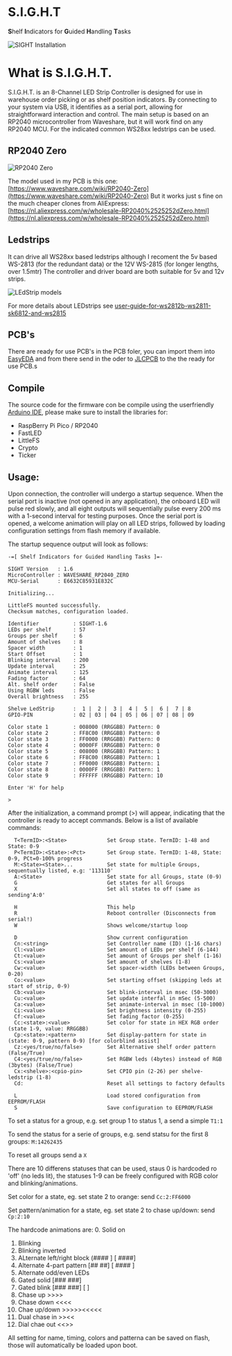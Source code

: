 # S.I.G.H.T
**S**helf **I**ndicators for **G**uided **H**andling **T**asks 

![SIGHT Installation](images/castlewall.jpg?raw=true "SIGHT instalation")

# What is S.I.G.H.T.

S.I.G.H.T. is an 8-Channel LED Strip Controller is designed for use in warehouse order picking or as shelf position indicators. 
By connecting to your system via USB, it identifies as a serial port, allowing for straightforward interaction and control.
The main setup is based on an RP2040 microcontroller from Waveshare, but it will work find on any RP2040 MCU.
For the indicated common WS28xx ledstrips can be used.


## RP2040 Zero
![RP2040 Zero](images/RP2040-Zero.png?raw=true "RP2040 Zero")

The model used in my PCB is this one: [https://www.waveshare.com/wiki/RP2040-Zero](https://www.waveshare.com/wiki/RP2040-Zero)
But it works just s fine on the much cheaper clones from AliExpress: [https://nl.aliexpress.com/w/wholesale-RP2040%2525252dZero.html](https://nl.aliexpress.com/w/wholesale-RP2040%2525252dZero.html)


## Ledstrips
It can drive all WS28xx based ledstrips although I recoment the 5v based WS-2813 (for the redundant data) or the 12V WS-2815 (for longer lengths, over 1.5mtr)
The controller and driver board are both suitable for 5v and 12v strips. 

![LEdStrip models](images/ledstrip-models.png?raw=true "LedStrip models")

For more details about LEDstrips see [user-guide-for-ws2812b-ws2811-sk6812-and-ws2815](https://www.superlightingled.com/blog/a-user-guide-for-ws2812b-ws2811-sk6812-and-ws2815/)


## PCB's
There are ready for use PCB's in the PCB foler, you can import them into [EasyEDA](https://easyeda.com/) and from there send in the oder to [JLCPCB](https://jlcpcb.com/) to the the ready for use PCB.s


## Compile
The source code for the firmware con be compile using the userfriendly [Arduino IDE](https://www.arduino.cc/en/software), please make sure to install the libraries for:
 - RaspBerry Pi Pico / RP2040
 - FastLED
 - LittleFS
 - Crypto
 - Ticker

## Usage: 
Upon connection, the controller will undergo a startup sequence. When the serial port is inactive (not opened in any application), the onboard LED will pulse red slowly, and all eight outputs will sequentially pulse every 200 ms with a 1-second interval for testing purposes. Once the serial port is opened, a welcome animation will play on all LED strips, followed by loading configuration settings from flash memory if available.

The startup sequence output will look as follows:

```
-=[ Shelf Indicators for Guided Handling Tasks ]=-

SIGHT Version   : 1.6
MicroController : WAVESHARE_RP2040_ZERO
MCU-Serial      : E6632C85931E832C

Initializing...

LittleFS mounted successfully.
Checksum matches, configuration loaded.

Identifier           : SIGHT-1.6
LEDs per shelf       : 57
Groups per shelf     : 6
Amount of shelves    : 8
Spacer width         : 1
Start Offset         : 1
Blinking interval    : 200
Update interval      : 25
Animate interval     : 125
Fading factor        : 64
Alt. shelf order     : False
Using RGBW leds      : False
Overall brightness   : 255

Shelve LedStrip      :  1 |  2 |  3 |  4 |  5 |  6 |  7 | 8
GPIO-PIN             : 02 | 03 | 04 | 05 | 06 | 07 | 08 | 09

Color state 1        : 008000 (RRGGBB) Pattern: 0
Color state 2        : FF8C00 (RRGGBB) Pattern: 0
Color state 3        : FF0000 (RRGGBB) Pattern: 0
Color state 4        : 0000FF (RRGGBB) Pattern: 0
Color state 5        : 008000 (RRGGBB) Pattern: 1
Color state 6        : FF8C00 (RRGGBB) Pattern: 1
Color state 7        : FF0000 (RRGGBB) Pattern: 1
Color state 8        : 0000FF (RRGGBB) Pattern: 1
Color state 9        : FFFFFF (RRGGBB) Pattern: 10

Enter 'H' for help

>
```


After the initialization, a command prompt (>) will appear, indicating that the controller is ready to accept commands. Below is a list of available commands:

```
  T<TermID>:<State>             Set Group state. TermID: 1-48 and State: 0-9
  P<TermID>:<State>:<Pct>       Set Group state. TermID: 1-48, State: 0-9, PCt=0-100% progress
  M:<State><State>...           Set state for multiple Groups, sequentually listed, e.g: '113110'
  A:<State>                     Set state for all Groups, state (0-9)
  G                             Get states for all Groups
  X                             Set all states to off (same as sending'A:0'

  H                             This help
  R                             Reboot controller (Disconnects from serial!)
  W                             Shows welcome/startup loop

  D                             Show current configuration
  Cn:<string>                   Set Controller name (ID) (1-16 chars)
  Cl:<value>                    Set amount of LEDs per shelf (6-144)
  Ct:<value>                    Set amount of Groups per shelf (1-16)
  Cs:<value>                    Set amount of shelves (1-8)
  Cw:<value>                    Set spacer-width (LEDs between Groups, 0-20)
  Co:<value>                    Set starting offset (skipping leds at start of strip, 0-9)
  Cb:<value>                    Set blink-interval in msec (50-3000)
  Cu:<value>                    Set update interfal in mSec (5-500)
  Ca:<value>                    Set animate-interval in msec (10-1000)
  Ci:<value>                    Set brightness intensity (0-255)
  Cf:<value>                    Set fading factor (0-255)
  Cc:<state>:<value>            Set color for state in HEX RGB order (state 1-9, value: RRGGBB)
  Cp:<state>:<pattern>          Set display-pattern for state in (state: 0-9, pattern 0-9) [for colorblind assist]
  Cz:<yes/true/no/false>        Set Alternative shelf order pattern (False/True)
  C4:<yes/true/no/false>        Set RGBW leds (4bytes) instead of RGB (3bytes) (False/True)
  Cx:<shelve>:<cpio-pin>        Set CPIO pin (2-26) per shelve-ledstrip (1-8)
  Cd:                           Reset all settings to factory defaults

  L                             Load stored configuration from EEPROM/FLASH
  S                             Save configuration to EEPROM/FLASH
```

To set a status for a group, e.g. set group 1 to status 1,  a send a simple `T1:1`

To send the status for a serie of groups, e.g. send statsu for the first 8 groups: `M:14262435` 

To reset all groups send a `X`

There are 10 differens statuses that can be used, staus 0 is hardcoded ro 'off' (no leds lit), the statuses 1-9 can be freely configured with RGB color and blinking/animations.

Set color for a state, eg. set state 2 to orange: send `Cc:2:FF6000`

Set pattern/animation for a state, eg. set state 2 to chase up/down: send `Cp:2:10`

The hardcode animations are:
 0.  Solid on
 1.  Blinking
 2.  Blinking inverted
 3.  ALternate left/right block   (####    ]   [    ####]
 4.  Alternate 4-part pattern  [##    ##] [  ####  ]
 5.  Alternate odd/even LEDs
 6.  Gated solid  [###  ###]
 7.  Gated blink  [###  ###] [        ]
 8.  Chase up >>>>
 9.  Chase down <<<<
 10. Chae up/down >>>>><<<<<
 11. Dual chase in >><<
 12. Dial chae out <<>>

All setting for name, timing, colors and patterna can be saved on flash, those will automatically be loaded upon boot.
